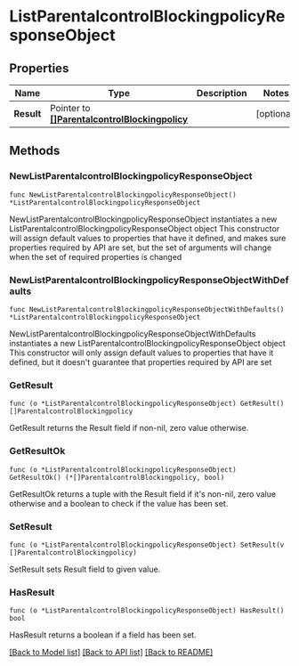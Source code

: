 # ListParentalcontrolBlockingpolicyResponseObject

## Properties

Name | Type | Description | Notes
------------ | ------------- | ------------- | -------------
**Result** | Pointer to [**[]ParentalcontrolBlockingpolicy**](ParentalcontrolBlockingpolicy.md) |  | [optional] 

## Methods

### NewListParentalcontrolBlockingpolicyResponseObject

`func NewListParentalcontrolBlockingpolicyResponseObject() *ListParentalcontrolBlockingpolicyResponseObject`

NewListParentalcontrolBlockingpolicyResponseObject instantiates a new ListParentalcontrolBlockingpolicyResponseObject object
This constructor will assign default values to properties that have it defined,
and makes sure properties required by API are set, but the set of arguments
will change when the set of required properties is changed

### NewListParentalcontrolBlockingpolicyResponseObjectWithDefaults

`func NewListParentalcontrolBlockingpolicyResponseObjectWithDefaults() *ListParentalcontrolBlockingpolicyResponseObject`

NewListParentalcontrolBlockingpolicyResponseObjectWithDefaults instantiates a new ListParentalcontrolBlockingpolicyResponseObject object
This constructor will only assign default values to properties that have it defined,
but it doesn't guarantee that properties required by API are set

### GetResult

`func (o *ListParentalcontrolBlockingpolicyResponseObject) GetResult() []ParentalcontrolBlockingpolicy`

GetResult returns the Result field if non-nil, zero value otherwise.

### GetResultOk

`func (o *ListParentalcontrolBlockingpolicyResponseObject) GetResultOk() (*[]ParentalcontrolBlockingpolicy, bool)`

GetResultOk returns a tuple with the Result field if it's non-nil, zero value otherwise
and a boolean to check if the value has been set.

### SetResult

`func (o *ListParentalcontrolBlockingpolicyResponseObject) SetResult(v []ParentalcontrolBlockingpolicy)`

SetResult sets Result field to given value.

### HasResult

`func (o *ListParentalcontrolBlockingpolicyResponseObject) HasResult() bool`

HasResult returns a boolean if a field has been set.


[[Back to Model list]](../README.md#documentation-for-models) [[Back to API list]](../README.md#documentation-for-api-endpoints) [[Back to README]](../README.md)


